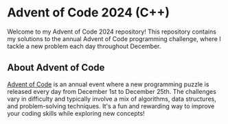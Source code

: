 # Advent of Code 2024 (C++)

Welcome to my Advent of Code 2024 repository! This repository contains my solutions to the annual Advent of Code programming challenge, where I tackle a new problem each day throughout December.

## About Advent of Code

[Advent of Code](https://adventofcode.com/) is an annual event where a new programming puzzle is released every day from December 1st to December 25th. The challenges vary in difficulty and typically involve a mix of algorithms, data structures, and problem-solving techniques. It's a fun and rewarding way to improve your coding skills while exploring new concepts!
